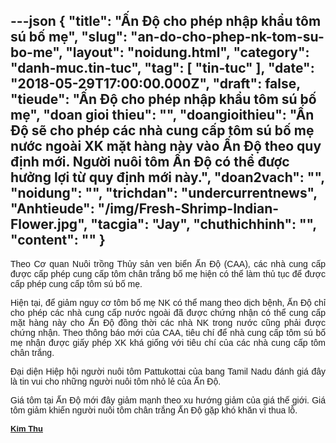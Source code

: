 ---json
{
    "title": "Ấn Độ cho phép nhập khẩu tôm sú bố mẹ",
    "slug": "an-do-cho-phep-nk-tom-su-bo-me",
    "layout": "noidung.html",
    "category": "danh-muc.tin-tuc",
    "tag": [
        "tin-tuc"
    ],
    "date": "2018-05-29T17:00:00.000Z",
    "draft": false,
    "tieude": "Ấn Độ cho phép nhập khẩu tôm sú bố mẹ",
    "doan gioi thieu": "",
    "doangioithieu": "Ấn Độ sẽ cho phép các nhà cung cấp tôm sú bố mẹ nước ngoài XK mặt hàng này vào Ấn Độ theo quy định mới. Người nuôi tôm Ấn Độ có thể được hưởng lợi từ quy định mới này.",
    "doan2vach": "",
    "noidung": "",
    "trichdan": "undercurrentnews",
    "Anhtieude": "/img/Fresh-Shrimp-Indian-Flower.jpg",
    "tacgia": "Jay",
    "chuthichhinh": "",
    "__content__": ""
}
---
<div style="text-align:start">
<div style="text-align:justify">
<p style="margin-left:0in; margin-right:0in; text-align:justify"><span style="font-size:14px"><span style="color:#1b1b1b"><span style="font-family:Arial"><span style="background-color:#ffffff">Theo Cơ quan Nu&ocirc;i trồng Thủy sản ven biển Ấn Độ (CAA), c&aacute;c nh&agrave; cung cấp được cấp ph&eacute;p cung cấp t&ocirc;m ch&acirc;n trắng bố mẹ hiện c&oacute; thể l&agrave;m thủ tục để được cấp ph&eacute;p cung cấp t&ocirc;m s&uacute; bố mẹ.</span></span></span></span></p>

<p style="margin-left:0in; margin-right:0in; text-align:justify"><span style="font-size:14px"><span style="color:#1b1b1b"><span style="font-family:Arial"><span style="background-color:#ffffff">Hiện tại, để giảm nguy cơ t&ocirc;m bố mẹ NK c&oacute; thể mang theo dịch bệnh, Ấn Độ chỉ cho ph&eacute;p c&aacute;c nh&agrave; cung cấp nước ngo&agrave;i đ&atilde; được chứng nhận c&oacute; thể cung cấp mặt h&agrave;ng n&agrave;y cho Ấn Độ đồng thời c&aacute;c nh&agrave; NK trong nước cũng phải được chứng nhận. Theo th&ocirc;ng b&aacute;o mới của CAA, ti&ecirc;u ch&iacute; để nh&agrave; cung cấp t&ocirc;m s&uacute; bố mẹ nhận được giấy ph&eacute;p XK kh&aacute; giống với ti&ecirc;u ch&iacute; của c&aacute;c nh&agrave; cung cấp t&ocirc;m ch&acirc;n trắng.</span></span></span></span></p>

<p style="margin-left:0in; margin-right:0in; text-align:justify"><span style="font-size:14px"><span style="color:#1b1b1b"><span style="font-family:Arial"><span style="background-color:#ffffff">Đại diện Hiệp hội người nu&ocirc;i t&ocirc;m Pattukottai của bang Tamil Nadu đ&aacute;nh gi&aacute; đ&acirc;y l&agrave; tin vui cho những người nu&ocirc;i t&ocirc;m nhỏ lẻ của Ấn Độ.</span></span></span></span></p>

<p style="margin-left:0in; margin-right:0in; text-align:justify"><span style="font-size:14px"><span style="color:#1b1b1b"><span style="font-family:Arial"><span style="background-color:#ffffff">Gi&aacute; t&ocirc;m tại Ấn Độ mới đ&acirc;y giảm mạnh theo xu hướng giảm của gi&aacute; thế giới. Gi&aacute; t&ocirc;m giảm khiến người nu&ocirc;i t&ocirc;m ch&acirc;n trắng Ấn Độ gặp kh&oacute; khăn v&igrave; thua lỗ.</span></span></span></span></p>
</div>
</div>

<div style="text-align:left"><span style="font-size:14px"><span style="color:#1b1b1b"><span style="font-family:Arial"><span style="background-color:#ffffff"><a class="TitleAuthor" href="http://vasep.com.vn/714/Ban-Bien-Tap/BTV-Phung-Thi-Kim-Thu.htm" id="tooltip_TinAuthorNew714" style="transition:color 0.3s ease-out; text-decoration:underline; font-style:normal; font-variant:normal; font-weight:bold; font-stretch:normal; font-size:13px; font-family:Arial; color:#1b1b1b; line-height:16px">Kim Thu</a></span></span></span></span></div>
